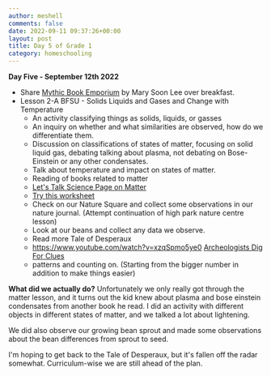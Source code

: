 ```yaml
---
author: meshell
comments: false
date: 2022-09-11 09:37:26+00:00
layout: post
title: Day 5 of Grade 1
category: homeschooling
---
```


**Day Five - September 12th 2022**

- Share [Mythic Book Emporium](https://dreamforge.mywebportal.app/dreamforge/stories/show/mythic-book-emporium-mary-soon-lee) by Mary Soon Lee over breakfast.
- Lesson 2-A BFSU - Solids Liquids and Gases and Change with Temperature
    - An activity classifying things as solids, liquids, or gasses
    - An inquiry on whether and what similarities are observed, how do we differentiate them.
    - Discussion on classifications of states of matter, focusing on solid liquid gas, debating talking about plasma, not debating on Bose-Einstein or any other condensates.
    - Talk about temperature and impact on states of matter.
    - Reading of books related to matter
    - [Let's Talk Science Page on Matter](https://letstalkscience.ca/educational-resources/backgrounders/states-matter)
    - [Try this worksheet](https://www.liveworksheets.com/worksheets/en/Natural_Science/Matter/States_of_matter_mu624210rc)  
    - Check on our Nature Square and collect some observations in our nature journal. (Attempt continuation of high park nature centre lesson)
    - Look at our beans and collect any data we observe.
    - Read more Tale of Desperaux
    - https://www.youtube.com/watch?v=xzqSpmo5ye0  [Archeologists Dig For Clues](https://www.youtube.com/watch?v=cY_dr_NOha4)
    -  patterns and counting on. (Starting from the bigger number in addition to make things easier)

**What did we actually do?**
Unfortunately we only really got through the matter lesson, and it turns out the kid knew about plasma and bose einstein condensates from another book he read. I did an activity with different objects in different states of matter, and we talked a lot about lightening.

We did also observe our growing bean sprout and made some observations about the bean differences from sprout to seed.

I'm hoping to get back to the Tale of Desperaux, but it's fallen off the radar somewhat. Curriculum-wise we are still ahead of the plan.
